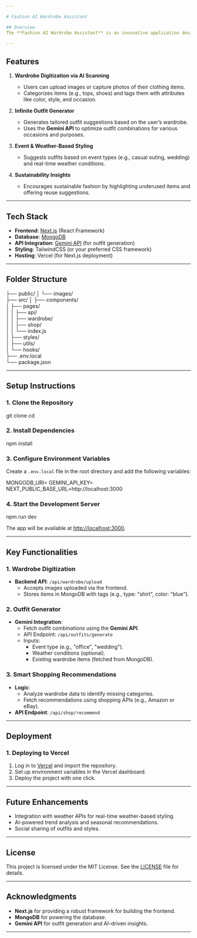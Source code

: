 ```yaml
---

# Fashion AI Wardrobe Assistant

## Overview
The **Fashion AI Wardrobe Assistant** is an innovative application designed to help users digitize and manage their wardrobes, generate outfit suggestions, and receive personalized clothing recommendations. It combines **Next.js** for the frontend, **MongoDB** for the database, and the **Gemini API** for AI-driven outfit generation.

---
```


## Features
1. **Wardrobe Digitization via AI Scanning**
   - Users can upload images or capture photos of their clothing items.
   - Categorizes items (e.g., tops, shoes) and tags them with attributes like color, style, and occasion.

2. **Infinite Outfit Generator**
   - Generates tailored outfit suggestions based on the user’s wardrobe.
   - Uses the **Gemini API** to optimize outfit combinations for various occasions and purposes.


3. **Event & Weather-Based Styling**
   - Suggests outfits based on event types (e.g., casual outing, wedding) and real-time weather conditions.

4. **Sustainability Insights**
   - Encourages sustainable fashion by highlighting underused items and offering reuse suggestions.

---

## Tech Stack
- **Frontend**: [Next.js](https://nextjs.org/) (React Framework)
- **Database**: [MongoDB](https://www.mongodb.com/)
- **API Integration**: [Gemini API](https://gemini.com/) (for outfit generation)
- **Styling**: TailwindCSS (or your preferred CSS framework)
- **Hosting**: Vercel (for Next.js deployment)

---

## Folder Structure

├── public/
│   └── images/         
├── src/
│   ├── components/      
│   ├── pages/           
│   │   ├── api/       
│   │   ├── wardrobe/   
│   │   ├── shop/       
│   │   └── index.js     
│   ├── styles/          
│   ├── utils/           
│   └── hooks/           
├── .env.local         
└── package.json        


---

## Setup Instructions

### 1. Clone the Repository

git clone <repository-url>
cd <repository-folder>


### 2. Install Dependencies

npm install


### 3. Configure Environment Variables
Create a `.env.local` file in the root directory and add the following variables:

MONGODB_URI=<your-mongodb-connection-string>
GEMINI_API_KEY=<your-gemini-api-key>
NEXT_PUBLIC_BASE_URL=http://localhost:3000


### 4. Start the Development Server

npm run dev

The app will be available at [http://localhost:3000](http://localhost:3000).

---

## Key Functionalities

### 1. **Wardrobe Digitization**
- **Backend API**: `/api/wardrobe/upload`
  - Accepts images uploaded via the frontend.
  - Stores items in MongoDB with tags (e.g., type: "shirt", color: "blue").
  
### 2. **Outfit Generator**
- **Gemini Integration**:
  - Fetch outfit combinations using the **Gemini API**.
  - API Endpoint: `/api/outfits/generate`
  - Inputs:
    - Event type (e.g., "office", "wedding").
    - Weather conditions (optional).
    - Existing wardrobe items (fetched from MongoDB).

### 3. **Smart Shopping Recommendations**
- **Logic**:
  - Analyze wardrobe data to identify missing categories.
  - Fetch recommendations using shopping APIs (e.g., Amazon or eBay).
- **API Endpoint**: `/api/shop/recommend`

---

## Deployment

### 1. Deploying to Vercel
1. Log in to [Vercel](https://vercel.com/) and import the repository.
2. Set up environment variables in the Vercel dashboard.
3. Deploy the project with one click.

---

## Future Enhancements
- Integration with weather APIs for real-time weather-based styling.
- AI-powered trend analysis and seasonal recommendations.
- Social sharing of outfits and styles.

---

## License
This project is licensed under the MIT License. See the [LICENSE](LICENSE) file for details.

---

## Acknowledgments
- **Next.js** for providing a robust framework for building the frontend.
- **MongoDB** for powering the database.
- **Gemini API** for outfit generation and AI-driven insights.


---
